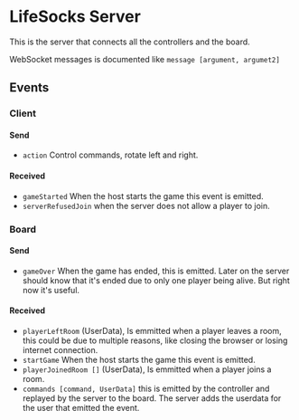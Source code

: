 # LifeSocks Server
This is the server that connects all the controllers and the board.

WebSocket messages is documented like `message [argument, argumet2]`

## Events

### Client

#### Send

- `action` Control commands, rotate left and right.

#### Received
- `gameStarted` When the host starts the game this event is emitted.
- `serverRefusedJoin` when the server does not allow a player to join.

### Board

#### Send

- `gameOver` When the game has ended, this is emitted. Later on the server should know that it's ended due to only one player being alive. But right now it's useful.

#### Received
- `playerLeftRoom` (UserData), Is emmitted when a player leaves a room, this could be due to multiple reasons, like closing the browser or losing internet connection.
- `startGame` When the host starts the game this event is emitted.
- `playerJoinedRoom []` (UserData), Is emmitted when a player joins a room.
- `commands [command, UserData]`  this is emitted by the controller and replayed by the server to the board. The server adds the userdata for the user that emitted the event.
